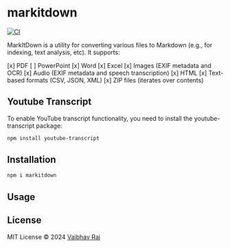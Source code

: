 # markitdown

[![CI](https://github.com/dead8309/markitdown/actions/workflows/ci.yml/badge.svg)](https://github.com/dead8309/markitdown/actions/workflows/ci.yml)

MarkItDown is a utility for converting various files to Markdown (e.g., for indexing, text analysis, etc).
It supports:

[x] PDF
[ ] PowerPoint
[x] Word
[x] Excel
[x] Images (EXIF metadata and OCR)
[x] Audio (EXIF metadata and speech transcription)
[x] HTML
[x] Text-based formats (CSV, JSON, XML)
[x] ZIP files (iterates over contents)

## Youtube Transcript

To enable YouTube transcript functionality, you need to install the youtube-transcript package:

```bash
npm install youtube-transcript
```

## Installation

```bash
npm i markitdown
```

## Usage

## License

MIT License © 2024 [Vaibhav Raj](https://github.com/dead8309)
